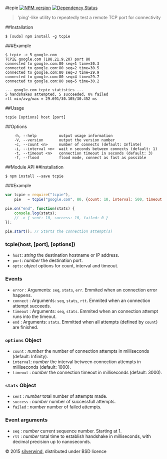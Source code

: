 #tcpie [![NPM version](https://img.shields.io/npm/v/tcpie.svg?style=flat)](https://www.npmjs.org/package/tcpie) [![Dependency Status](http://img.shields.io/david/silverwind/tcpie.svg?style=flat)](https://david-dm.org/silverwind/tcpie)
> 'ping'-like utility to repeatedly test a remote TCP port for connectivity

##Installation
```
$ [sudo] npm install -g tcpie
```
###Example
```
$ tcpie -c 5 google.com
TCPIE google.com (188.21.9.20) port 80
connected to google.com:80 seq=1 time=30.3
connected to google.com:80 seq=2 time=30.5
connected to google.com:80 seq=3 time=29.9
connected to google.com:80 seq=4 time=29.7
connected to google.com:80 seq=5 time=30.2

--- google.com tcpie statistics ---
5 handshakes attempted, 5 succeeded, 0% failed
rtt min/avg/max = 29.691/30.105/30.452 ms
```
##Usage
```
tcpie [options] host [port]
```
##Options
```
    -h, --help          output usage information
    -V, --version       output the version number
    -c, --count <n>     number of connects (default: Infinte)
    -i, --interval <n>  wait n seconds between connects (default: 1)
    -t, --timeout <n>   connection timeout in seconds (default: 3)
    -f, --flood         flood mode, connect as fast as possible
```

##Module API
##Installation
```
$ npm install --save tcpie
```
###Example
```js
var tcpie = require("tcpie"),
    pie   = tcpie("google.com", 80, {count: 10, interval: 500, timeout: 2000});

pie.on("end", function(stats) {
    console.log(stats);
    // -> { sent: 10, success: 10, failed: 0 }
});

pie.start(); // Starts the connection attempt(s)
```
### tcpie(host, [port], [options])
- `host`: *string* the destination hostname or IP address.
- `port`: *number* the destination port.
- `opts`: *object* options for count, interval and timeout.

### Events
- `error`   : Arguments: `seq`, `stats`, `err`. Emmited when an connection error happens.
- `connect` : Arguments: `seq`, `stats`, `rtt`. Emmited when an connection attempt succeeds.
- `timeout` : Arguments: `seq`, `stats`. Emmited when an connection attempt runs into the timeout.
- `end`     : Arguments: `stats`. Emmitted when all attempts (defined by `count`) are finished.

### `options` Object
- `count`   : *number* the number of connection attempts in milliseconds (default: Infinity).
- `interval`: *number* the interval between connection attempts in milliseconds (default: 1000).
- `timeout` : *number* the connection timeout in milliseconds (default: 3000).

### `stats` Object
- `sent`    : *number* total number of attempts made.
- `success` : *number* number of successfull attempts.
- `failed`  : *number* number of failed attempts.

### Event arguments
- `seq`     : *number* current sequence number. Starting at 1.
- `rtt`     : *number* total time to establish handshake in milliseconds, with decimal precision up to nanoseconds.

© 2015 [silverwind](https://github.com/silverwind), distributed under BSD licence
